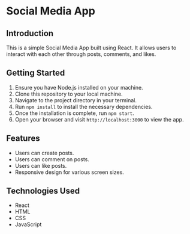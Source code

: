 # Social Media App

## Introduction
This is a simple Social Media App built using React. It allows users to interact with each other through posts, comments, and likes.

## Getting Started
1. Ensure you have Node.js installed on your machine.
2. Clone this repository to your local machine.
3. Navigate to the project directory in your terminal.
4. Run `npm install` to install the necessary dependencies.
5. Once the installation is complete, run `npm start`.
6. Open your browser and visit `http://localhost:3000` to view the app.

## Features
- Users can create posts.
- Users can comment on posts.
- Users can like posts.
- Responsive design for various screen sizes.

## Technologies Used
- React
- HTML
- CSS
- JavaScript

